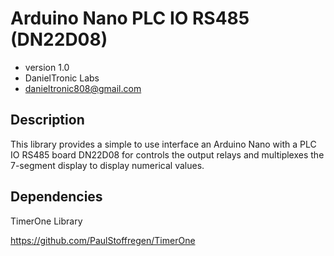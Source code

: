 # Arduino Nano PLC IO RS485 (DN22D08)

 
 * version 1.0
 * DanielTronic Labs
 * danieltronic808@gmail.com

 ## Description
 This library provides a simple to use interface
 an Arduino Nano with a PLC IO RS485 board DN22D08 for controls the output relays and
 multiplexes the 7-segment display to display numerical values.
 
 ## Dependencies

TimerOne Library

https://github.com/PaulStoffregen/TimerOne
